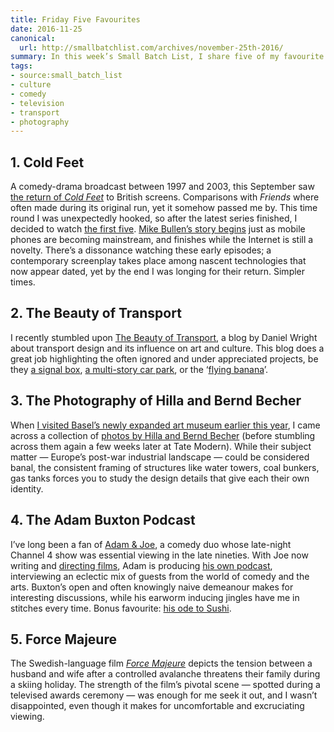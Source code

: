 ```yaml
---
title: Friday Five Favourites
date: 2016-11-25
canonical:
  url: http://smallbatchlist.com/archives/november-25th-2016/
summary: In this week’s Small Batch List, I share five of my favourite things.
tags:
- source:small_batch_list
- culture
- comedy
- television
- transport
- photography
---
```

## 1. Cold Feet

A comedy-drama broadcast between 1997 and 2003, this September saw [the return of <cite>Cold Feet</cite>][1] to British screens. Comparisons with <cite>Friends</cite> where often made during its original run, yet it somehow passed me by. This time round I was unexpectedly hooked, so after the latest series finished, I decided to watch [the first five][2]. [Mike Bullen’s story begins][3] just as mobile phones are becoming mainstream, and finishes while the Internet is still a novelty. There’s a dissonance watching these early episodes; a contemporary screenplay takes place among nascent technologies that now appear dated, yet by the end I was longing for their return. Simpler times.

## 2. The Beauty of Transport

I recently stumbled upon [The Beauty of Transport][4], a blog by Daniel Wright about transport design and its influence on art and culture. This blog does a great job highlighting the often ignored and under appreciated projects, be they [a signal box][5], [a multi-story car park][6], or the ‘[flying banana][7]’.

## 3. The Photography of Hilla and Bernd Becher

When [I visited Basel’s newly expanded art museum earlier this year][8], I came across a collection of [photos by Hilla and Bernd Becher][9] (before stumbling across them again a few weeks later at Tate Modern). While their subject matter — Europe’s post-war industrial landscape — could be considered banal, the consistent framing of structures like water towers, coal bunkers, gas tanks forces you to study the design details that give each their own identity.

## 4. The Adam Buxton Podcast

I’ve long been a fan of [Adam & Joe][10], a comedy duo whose late-night Channel 4 show was essential viewing in the late nineties. With Joe now writing and [directing films][11], Adam is producing [his own podcast][12], interviewing an eclectic mix of guests from the world of comedy and the arts. Buxton’s open and often knowingly naive demeanour makes for interesting discussions, while his earworm inducing jingles have me in stitches every time. Bonus favourite: [his ode to Sushi][13].

## 5. Force Majeure

The Swedish-language film [_Force Majeure_][14] depicts the tension between a husband and wife after a controlled avalanche threatens their family during a skiing holiday. The strength of the film’s pivotal scene — spotted during a televised awards ceremony — was enough for me seek it out, and I wasn’t disappointed, even though it makes for uncomfortable and excruciating viewing.

[1]: https://www.theguardian.com/tv-and-radio/2016/sep/04/cold-feet-return-itv-fay-ripley-john-thompson
[2]: https://itunes.apple.com/gb/tv-season/cold-feet-series-1-5/id1143542137
[3]: https://en.wikipedia.org/wiki/Pilot_(Cold_Feet)
[4]: https://thebeautyoftransport.wordpress.com
[5]: https://thebeautyoftransport.wordpress.com/2016/10/26/mad-as-a-box-of-tudor-furness-railway-signal-box-carnforth-lancashire-uk/
[6]: https://thebeautyoftransport.wordpress.com/2016/07/20/sparkling-diamonds-welbeck-street-multi-storey-car-park-london-uk/
[7]: https://thebeautyoftransport.wordpress.com/2016/06/01/flying-bananas-intercity-125-a-transport-icon/
[8]: https://paulrobertlloyd.com/2016/10/kunstmuseum_basel
[9]: http://www.tate.org.uk/art/artists/718
[10]: https://en.wikipedia.org/wiki/Adam_and_Joe
[11]: https://en.wikipedia.org/wiki/Attack_the_Block
[12]: https://www.acast.com/adambuxton
[13]: https://www.youtube.com/watch?v=K0aGcH7S7LQ
[14]: https://www.youtube.com/watch?v=fjjzVbTBF8o
